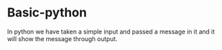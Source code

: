 # Basic-python
In python we have taken a simple input and passed a message in it and it will show the message through output. 
